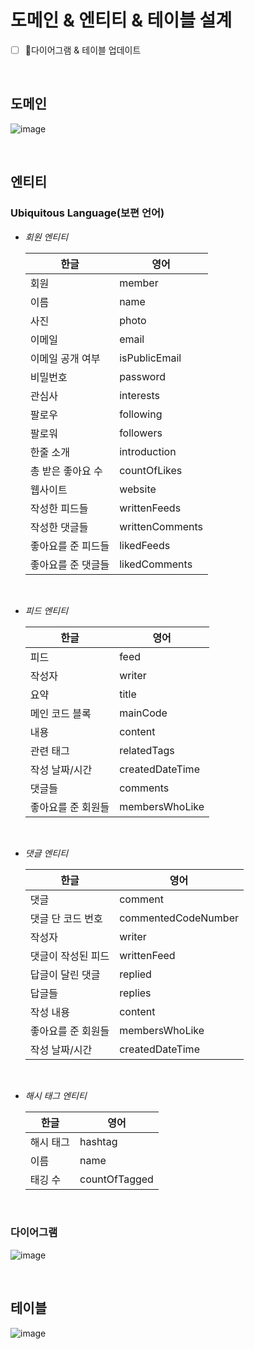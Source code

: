 # 도메인 & 엔티티 & 테이블 설계

- [ ] 다이어그램 & 테이블 업데이트

<br>

## 도메인

![image](https://user-images.githubusercontent.com/43431081/92700070-59bf4d80-f389-11ea-9dfc-42a61f2e3714.png)

<br>

## 엔티티

### Ubiquitous Language(보편 언어)

* *회원 엔티티*

  | 한글               | 영어            |
  | ------------------ | --------------- |
  | 회원               | member          |
  | 이름               | name            |
  | 사진               | photo           |
  | 이메일             | email           |
  | 이메일 공개 여부   | isPublicEmail   |
  | 비밀번호           | password        |
  | 관심사             | interests       |
  | 팔로우             | following       |
  | 팔로워             | followers       |
  | 한줄 소개          | introduction    |
  | 총 받은 좋아요 수  | countOfLikes    |
  | 웹사이트           | website         |
  | 작성한 피드들      | writtenFeeds    |
  | 작성한 댓글들      | writtenComments |
  | 좋아요를 준 피드들 | likedFeeds      |
  | 좋아요를 준 댓글들 | likedComments   |

  <br>

* *피드 엔티티*

  | 한글               | 영어            |
  | ------------------ | --------------- |
  | 피드               | feed            |
  | 작성자             | writer          |
  | 요약               | title           |
  | 메인 코드 블록     | mainCode        |
  | 내용               | content         |
  | 관련 태그          | relatedTags     |
  | 작성 날짜/시간     | createdDateTime |
  | 댓글들             | comments        |
  | 좋아요를 준 회원들 | membersWhoLike  |

  <br>

* *댓글 엔티티*

  | 한글               | 영어                |
  | ------------------ | ------------------- |
  | 댓글               | comment             |
  | 댓글 단 코드 번호  | commentedCodeNumber |
  | 작성자             | writer              |
  | 댓글이 작성된 피드 | writtenFeed         |
  | 답글이 달린 댓글   | replied             |
  | 답글들             | replies             |
  | 작성 내용          | content             |
  | 좋아요를 준 회원들 | membersWhoLike      |
  | 작성 날짜/시간     | createdDateTime     |

  <br>

* *해시 태그 엔티티*

  | 한글      | 영어          |
  | --------- | ------------- |
  | 해시 태그 | hashtag       |
  | 이름      | name          |
  | 태깅 수   | countOfTagged |

<br>

### 다이어그램

![image](https://user-images.githubusercontent.com/43431081/93078465-7929e380-f6c5-11ea-8521-b44fd27eeae5.png)

<br>

## 테이블

![image](https://user-images.githubusercontent.com/43431081/93302203-903b1380-f834-11ea-98c4-9dd5d02595cd.png)